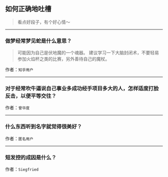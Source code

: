 ## 如何正确地吐槽

> 看点好段子，有个好心情～


 
---

### 做梦经常梦见蛇是什么意思？

> 可能因为自己是伏地魔的一个魂器。
> 建议学习一下大脑封闭术，不要轻易参加火焰杯之类的比赛，另外善待自己的魔杖。


作者：`知乎用户`

---

### 对于经常吹牛逼说自己事业多成功经手项目多大的人，怎样适度打脸反击，以便平等交往？

> 


作者：`曾华度`

---

### 什么东西听到名字就觉得很美好？

> 


作者：`匿名用户`

---

### 短发控的成因是什么？

> 


作者：`Siegfried`